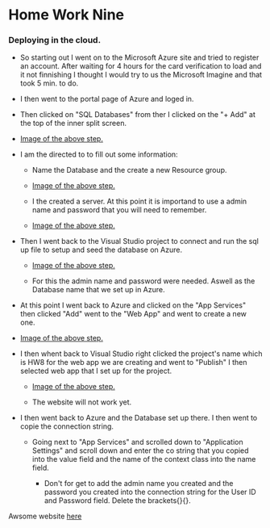 

# Home Work Nine


### Deploying in the cloud.

+ So starting out I went on to the Microsoft Azure site and tried to register an account. After waiting for 4 hours for the card verification to load and it not finnishing I thought I would try to us the Microsoft Imagine and that took 5 min. to do.

+ I then went to the portal page of Azure and loged in.

+ Then clicked on "SQL Databases" from ther I clicked on the "+ Add" at the top of the inner split screen.

+ [Image of the above step.](https://github.com/nastark519/nastark519.github.io/blob/master/hw9first.PNG?raw=true)

+ I am the directed to to fill out some information:

    + Name the Database and the create a new Resource group.
    
    + [Image of the above step.](https://github.com/nastark519/nastark519.github.io/blob/master/hw9six.PNG?raw=true)

    + I the created a server. At this point it is importand to use a admin name and password that you will need to remember.

    + [Image of the above step.](https://github.com/nastark519/nastark519.github.io/blob/master/hw9seven.PNG?raw=true)

+ Then I went back to the Visual Studio project to connect and run the sql up file to setup and seed the database on Azure.

    + [Image of the above step.](https://github.com/nastark519/nastark519.github.io/blob/master/hw9two.PNG?raw=true)

    + For this the admin name and password were needed. Aswell as the Database name that we set up in Azure.

+ At this point I went back to Azure and clicked on the "App Services" then clicked "Add" went to the "Web App" and went to create a new one.

+ [Image of the above step.](https://github.com/nastark519/nastark519.github.io/blob/master/hw9eight.PNG?raw=true)

+ I then whent back to Visual Studio right clicked the project's name which is HW8 for the web app we are creating and went to "Publish" I then selected web app that I set up for the project.

    + [Image of the above step.](https://github.com/nastark519/nastark519.github.io/blob/master/hw9nine.PNG?raw=true)

    + The website will not work yet.

+ I then went back to Azure and the Database set up there. I then went to copie the connection string.

    + Going next to "App Services" and scrolled down to "Application Settings" and scroll down and enter the co string that you copied into the value field and the name of the context class into the name field.

        + Don't for get to add the admin name you created and the password you created into the connection string for the User ID and Password field. Delete the brackets{}{}.

Awsome website [here](http://hw9art.azurewebsites.net/Artists/Welcome)



























